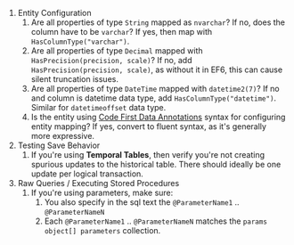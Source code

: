 1. Entity Configuration
    1. Are all properties of type `String` mapped as `nvarchar`?  If no, does the column have to be `varchar`?  If yes, then map with `HasColumnType("varchar")`.
    2. Are all properties of type `Decimal` mapped with `HasPrecision(precision, scale)`?  If no, add `HasPrecision(precision, scale)`, as without it in EF6, this can cause silent truncation issues.
    3. Are all properties of type `DateTime` mapped with `datetime2(7)`?  If no and column is datetime data type, add `HasColumnType("datetime")`.  Similar for `datetimeoffset` data type.
    4. Is the entity using [Code First Data Annotations](https://docs.microsoft.com/en-us/ef/ef6/modeling/code-first/data-annotations) syntax for configuring entity mapping?  If yes, convert to fluent syntax, as it's generally more expressive.
2. Testing Save Behavior
    1. If you're using **Temporal Tables**, then verify you're not creating spurious updates to the historical table.  There should ideally be one update per logical transaction.
2. Raw Queries / Executing Stored Procedures
    1. If you're using parameters, make sure:
        1. You also specify in the sql text the `@ParameterName1` .. `@ParameterNameN`
        2. Each `@ParameterName1` .. `@ParameterNameN` matches the `params object[] parameters` collection.

